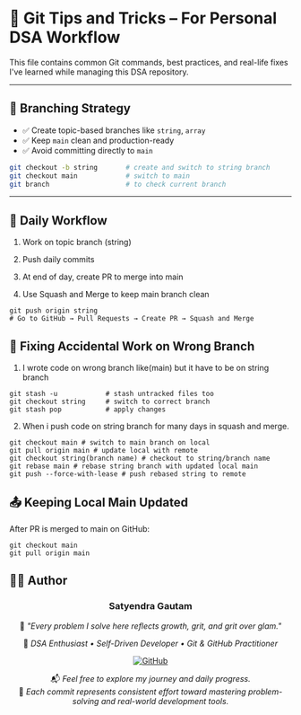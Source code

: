 # 🚀 Git Tips and Tricks – For Personal DSA Workflow

This file contains common Git commands, best practices, and real-life fixes I've learned while managing this DSA repository.

---

## 📁 Branching Strategy

- ✅ Create topic-based branches like `string`, `array`
- ✅ Keep `main` clean and production-ready
- ✅ Avoid committing directly to `main`

```bash
git checkout -b string       # create and switch to string branch
git checkout main            # switch to main
git branch                   # to check current branch

```

---
## 🔄 Daily Workflow

1. Work on topic branch (string)

2. Push daily commits

3. At end of day, create PR to merge into main

4. Use Squash and Merge to keep main branch clean

```
git push origin string
# Go to GitHub → Pull Requests → Create PR → Squash and Merge
```

## 🧠 Fixing Accidental Work on Wrong Branch

1. I wrote code on wrong branch like(main) but it have to be on string branch

```
git stash -u            # stash untracked files too
git checkout string     # switch to correct branch
git stash pop           # apply changes
```
2. When i push code on string branch for many days in squash and merge.
```
git checkout main # switch to main branch on local
git pull origin main # update local with remote
git checkout string(branch name) # checkout to string/branch name
git rebase main # rebase string branch with updated local main
git push --force-with-lease # push rebased string to remote
```

## 📤 Keeping Local Main Updated

After PR is merged to main on GitHub:
```
git checkout main
git pull origin main
```

## 🧑‍💻 Author

<div align="center">

### **Satyendra Gautam**  
🌱 *"Every problem I solve here reflects growth, grit, and grit over glam."*

🚀 *DSA Enthusiast • Self-Driven Developer • Git & GitHub Practitioner*

[![GitHub](https://img.shields.io/badge/GitHub-@satyendragautam901-181717?style=for-the-badge&logo=github)](https://github.com/satyendragautam901)

📬 *Feel free to explore my journey and daily progress.*  
📘 *Each commit represents consistent effort toward mastering problem-solving and real-world development tools.*

</div>

